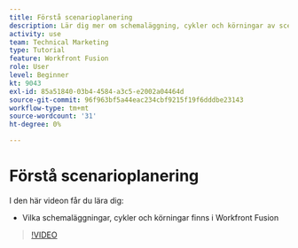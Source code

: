```yaml
---
title: Förstå scenarioplanering
description: Lär dig mer om schemaläggning, cykler och körningar av scenarier [!DNL Adobe Workfront Fusion].
activity: use
team: Technical Marketing
type: Tutorial
feature: Workfront Fusion
role: User
level: Beginner
kt: 9043
exl-id: 85a51840-03b4-4584-a3c5-e2002a04464d
source-git-commit: 96f963bf5a44eac234cbf9215f19f6dddbe23143
workflow-type: tm+mt
source-wordcount: '31'
ht-degree: 0%

---
```


# Förstå scenarioplanering

I den här videon får du lära dig:

* Vilka schemaläggningar, cykler och körningar finns i Workfront Fusion

>[!VIDEO](https://video.tv.adobe.com/v/335284/?quality=12)
